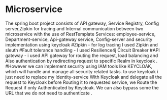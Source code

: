 # Microservice
The spring boot project consists of API gateway, Service Registry, Config server,Zipkin for tracing and Internal communication between two microservice with the use of RestTemplate
Services: employee-service, Department-service, Api-gateway service, Config-server and security implementation using keycloak
#Zipkin - for log tracing I used Zipkin and sleuth
#Fault tolerance handling - I used Resilience4j Circuit Breaker
#API gateway - i used API gateway for routing the request, load balancing and Also authentication by redirecting request to specific Realm in keycloak .
#However we can implement security using IAM tools like KEYCLOAK, which will handle and manage all security related tasks.
to use keycloak i just need to replace my Identity-service With Keycloak and delegate all the request to Keycloak before Routing it to requested service, 
we Route the Request if only Authenticated by Keycloak. We can also bypass some the URL that we do not need to authenticate .

